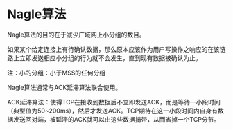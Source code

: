 # Nagle算法

Nagle算法的目的在于减少广域网上小分组的数目。

如果某个给定连接上有待确认数据，那么原本应该作为用户写操作之响应的在该链路上立即发送相应小分组的行为就不会发生，直到现有数据被确认为止。

注：小的分组：小于MSS的任何分组

Nagle算法通常与ACK延滞算法联合使用。

ACK延滞算法：使得TCP在接收到数据后不立即发送ACK，而是等待一小段时间（典型值为50~200ms），然后才发送ACK。TCP期待在这一小段时间内自身有数据发送回对端，被延滞的ACK就可以由这些数据捎带，从而省掉一个TCP分节。